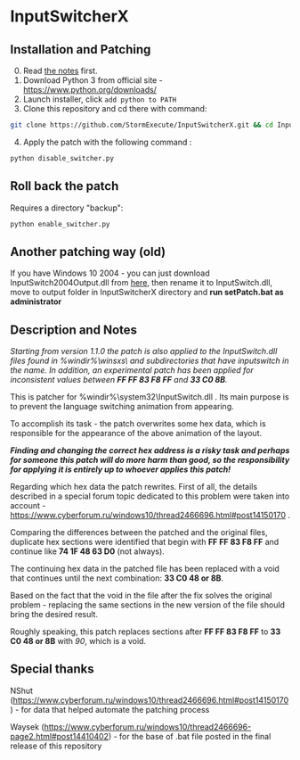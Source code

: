 # InputSwitcherX

## Installation and Patching

0. Read [the notes](#descAndNodes) first.
1. Download Python 3 from official site - https://www.python.org/downloads/
2. Launch installer, click ```add python to PATH```
3. Clone this repository and cd there with command:
```bash
git clone https://github.com/StormExecute/InputSwitcherX.git && cd InputSwitcherX
```
4. Apply the patch with the following command :
```bash
python disable_switcher.py
```

## Roll back the patch

Requires a directory "backup":

```bash
python enable_switcher.py
```

## Another patching way (old)

If you have Windows 10 2004 - you can just download InputSwitch2004Output.dll from [here](https://github.com/StormExecute/InputSwitcherX/releases/tag/v1.0.0), then rename it to InputSwitch.dll, move to output folder in InputSwitcherX directory and **run setPatch.bat as administrator**

<div id='descAndNodes'></div>

## Description and Notes

*Starting from version 1.1.0 the patch is also applied to the InputSwitch.dll files found in %windir%\winsxs\ and subdirectories that have inputswitch in the name. In addition, an experimental patch has been applied for inconsistent values between **FF FF 83 F8 FF** and **33 C0 8B**.*

This is patcher for %windir%\system32\InputSwitch.dll . Its main purpose is to prevent the language switching animation from appearing.

To accomplish its task - the patch overwrites some hex data, which is responsible for the appearance of the above animation of the layout.

***Finding and changing the correct hex address is a risky task and perhaps for someone this patch will do more harm than good, so the responsibility for applying it is entirely up to whoever applies this patch!***

Regarding which hex data the patch rewrites. First of all, the details described in a special forum topic dedicated to this problem were taken into account - https://www.cyberforum.ru/windows10/thread2466696.html#post14150170 .

Comparing the differences between the patched and the original files, duplicate hex sections were identified that begin with **FF FF 83 F8 FF** and continue like **74 1F 48 63 D0** (not always).

The continuing hex data in the patched file has been replaced with a void that continues until the next combination: **33 C0 48 or 8B**.

Based on the fact that the void in the file after the fix solves the original problem - replacing the same sections in the new version of the file should bring the desired result.

Roughly speaking, this patch replaces sections after **FF FF 83 F8 FF** to **33 C0 48 or 8B** with *90*, which is a void.

## Special thanks

NShut (https://www.cyberforum.ru/windows10/thread2466696.html#post14150170) - for data that helped automate the patching process

Waysek (https://www.cyberforum.ru/windows10/thread2466696-page2.html#post14410402) - for the base of .bat file posted in the final release of this repository
